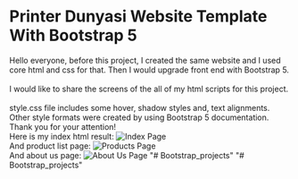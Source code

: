 # <strong>Printer Dunyasi Website Template With Bootstrap 5</strong>

Hello everyone, before this project, I created the same website and I used core html and css for that. Then I would upgrade front end with Bootstrap 5. <br><br>
I would like to share the screens of the all of my html scripts for this project.<br><br>
style.css file includes some hover, shadow styles and, text alignments. Other style formats were created by using Bootstrap 5 documentation. Thank you for your attention!
<br>
Here is my index html result:
![Index Page](/index.jpeg "Index")
<br>
And product list page:
![Products Page](/products.jpeg "Products")
<br>
And about us page:
![About Us Page](/aboutus.jpeg "About Us")
"# Bootstrap_projects" 
"# Bootstrap_projects" 
